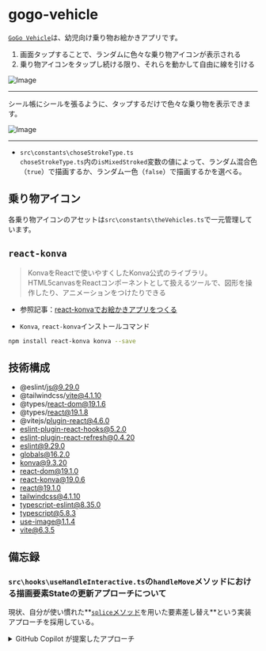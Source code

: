 # gogo-vehicle

[`GoGo Vehicle`](https://k2webservice.xsrv.jp/r0105/gogo/)は、幼児向け乗り物お絵かきアプリです。
1. 画面タップすることで、ランダムに色々な乗り物アイコンが表示される
2. 乗り物アイコンをタップし続ける限り、それらを動かして自由に線を引ける

![Image](https://github.com/user-attachments/assets/338dc9fd-5db0-4114-80e7-8e5eaebc87c9)

---

シール帳にシールを張るように、タップするだけで色々な乗り物を表示できます。

![Image](https://github.com/user-attachments/assets/6d6592be-d951-4c62-a526-94e505777606)

---

- `src\constants\choseStrokeType.ts`<br>
`choseStrokeType.ts`内の`isMixedStroked`変数の値によって、ランダム混合色（`true`）で描画するか、ランダム一色（`false`）で描画するかを選べる。

## 乗り物アイコン
各乗り物アイコンのアセットは`src\constants\theVehicles.ts`で一元管理しています。

## `react-konva`
> KonvaをReactで使いやすくしたKonva公式のライブラリ。<br>
> HTML5canvasをReactコンポーネントとして扱えるツールで、図形を操作したり、アニメーションをつけたりできる

- 参照記事：[react-konvaでお絵かきアプリをつくる](https://qiita.com/yukinonyukinon/items/4cc4b0a36dfa20723c0d)

- `Konva`, `react-konva`インストールコマンド<br>
```bash
npm install react-konva konva --save
```

## 技術構成
- @eslint/js@9.29.0
- @tailwindcss/vite@4.1.10
- @types/react-dom@19.1.6
- @types/react@19.1.8
- @vitejs/plugin-react@4.6.0
- eslint-plugin-react-hooks@5.2.0
- eslint-plugin-react-refresh@0.4.20
- eslint@9.29.0
- globals@16.2.0
- konva@9.3.20
- react-dom@19.1.0
- react-konva@19.0.6
- react@19.1.0
- tailwindcss@4.1.10
- typescript-eslint@8.35.0
- typescript@5.8.3
- use-image@1.1.4
- vite@6.3.5

## 備忘録
### `src\hooks\useHandleInteractive.ts`の`handleMove`メソッドにおける描画要素Stateの更新アプローチについて
現状、自分が使い慣れた**[`splice`メソッド](https://developer.mozilla.org/ja/docs/Web/JavaScript/Reference/Global_Objects/Array/splice)を用いた要素差し替え**という実装アプローチを採用している。

<details>
<summary>GitHub Copilot が提案したアプローチ</summary>

セッター関数（`setEachVehicle`）内で処理実行し、最終的に`map`関数を通じて更新配列を取得する実装アプローチ。<br>
セッター関数の`prev`（既存State）を用いることで既存配列を取り扱っているため、現実装での`eachVehicle`（`eachVehicleType[]`）をカスタムフックに渡す必要がなくなる。

```ts
setEachVehicle(prev => {
    // 最後に書いた線(配列の最後尾)のインデックス取得
    const lastLineIndex = prev[activeVehicleIndex].lines.length - 1;

    const updatedVehicle = {
        // 既存の各プロパティ
        ...prev[activeVehicleIndex],

        // 初期描画時のアイコン表示制御
        iconSrc: activeVehicleIndex <= 2 ?
            initVehicleIcon :
            prev[activeVehicleIndex].iconSrc,

        // 更新対象の配列要素（アクティブな配列要素が最終描画された要素）の場合
        // 現在描画中の線（配列の最後の要素）に新しい座標を追加
        lines: prev[activeVehicleIndex].lines.map((line, index) =>
            index === lastLineIndex ?
                [...line, point.x, point.y] // 既存の座標に新しい座標を追加
                : line // 既存の座標を展開
        )
    };

    // 更新対象（アクティブな配列要素）のインデックスの場合は新しい配列要素に差し替え、それ以外は既存の要素を維持
    return [...prev].map((vehicle, index) =>
        index === activeVehicleIndex ? updatedVehicle : vehicle
    );
});
```

</details>